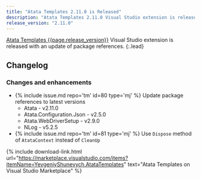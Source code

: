```yaml
---
title: "Atata Templates 2.11.0 is Released"
description: "Atata Templates 2.11.0 Visual Studio extension is released with an update of package references."
release_version: "2.11.0"
---
```


[Atata Templates {{page.release_version}}](https://marketplace.visualstudio.com/items?itemName=YevgeniyShunevych.AtataTemplates)
Visual Studio extension is released with an update of package references.
{:.lead}

<!--more-->

## Changelog

### Changes and enhancements

- &#8203;{% include issue.md repo='tm' id=80 type='mj' %} Update package references to latest versions
  - Atata - v2.11.0
  - Atata.Configuration.Json - v2.5.0
  - Atata.WebDriverSetup - v2.9.0
  - NLog - v5.2.5
- &#8203;{% include issue.md repo='tm' id=81 type='mj' %} Use `Dispose` method of `AtataContext` instead of `CleanUp`

{% include download-link.html url="https://marketplace.visualstudio.com/items?itemName=YevgeniyShunevych.AtataTemplates" text="Atata Templates on Visual Studio Marketplace" %}